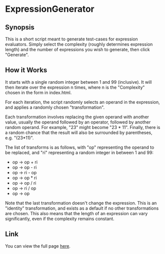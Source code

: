 # ExpressionGenerator

## Synopsis
This is a short script meant to generate test-cases for expression evaluators. Simply select the complexity (roughly determines expression length) and the number of expressions you wish to generate, then click "Generate".

## How it Works
It starts with a single random integer between 1 and 99 (inclusive). It will then iterate over the expression n times, where n is the "Complexity" chosen in the form in index.html.

For each iteration, the script randomly selects an operand in the expression, and applies a randomly chosen "transformation".

Each transformation involves replacing the given operand with another value, usually the operand followed by an operator, followed by another random operand. For example, "23" might become "23 * 11". Finally, there is a random chance that the result will also be surrounded by parentheses, e.g. "(23*11)".

The list of transforms is as follows, with "op" representing the operand to be replaced, and "ri" representing a random integer in between 1 and 99:

* op → op + ri
* op → op - ri
* op → ri - op
* op → op * ri
* op → op / ri
* op → ri / op
* op → op

Note that the last transformation doesn't change the expression. This is an "identity" transformation, and exists as a default if no other transformations are chosen. This also means that the length of an expression can vary significantly, even if the complexity remains constant.

## Link
You can view the full page <a href="https://dshepsis.github.io/ExpressionGenerator/">here</a>.
